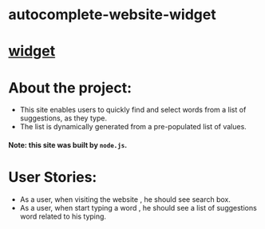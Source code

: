 # autocomplete-website-widget


# [widget](https://node-project-bootcamp.herokuapp.com/)

# About the project:
 - This site enables users to quickly find and select words from a list of suggestions, as they type.
 - The list is dynamically generated from a pre-populated list of values.
 
#### Note: this site was built by `node.js`.


# User Stories:
 - As a user, when visiting the website , he should see search box.
 - As a user, when start typing a word , he should see a list of suggestions word related to his typing.
